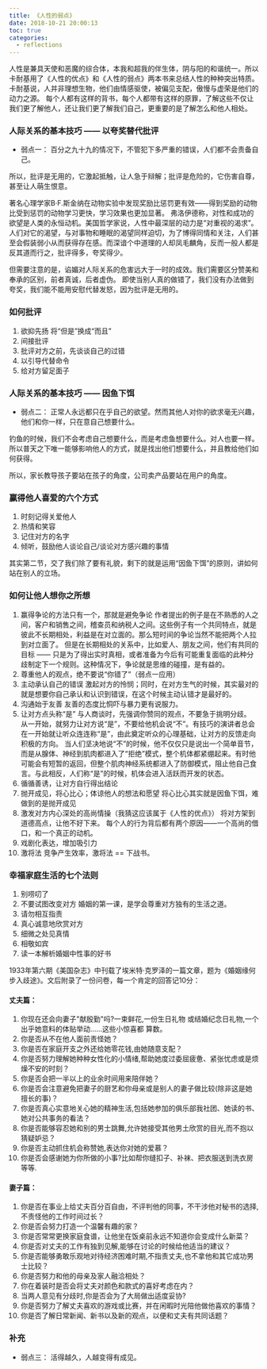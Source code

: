 ```yaml
---
title: 《人性的弱点》
date: 2018-10-21 20:00:13
toc: true
categories:
  - reflections
---
```


人性是兼具天使和恶魔的综合体，本我和超我的伴生体，阴与阳的和谐统一。所以卡耐基用了《人性的优点》和《人性的弱点》两本书来总结人性的种种突出特质。
卡耐基说，人并非理想生物，他们由情感驱使，被偏见支配，傲慢与虚荣是他们的动力之源。
每个人都有这样的背书，每个人都带有这样的原罪，了解这些不仅让我们更了解他人，还让我们更了解我们自己，更重要的是了解怎么和他人相处。

<!--more-->

### 人际关系的基本技巧 —— 以夸奖替代批评
* 弱点一：  百分之九十九的情况下，不管犯下多严重的错误，人们都不会责备自己。

所以，批评是无用的，它激起抵触，让人急于辩解；批评是危险的，它伤害自尊，甚至让人萌生恨意。

著名心理学家B·F.斯金纳在动物实验中发现奖励比惩罚更有效——得到奖励的动物比受到惩罚的动物学习更快，学习效果也更加显著。
弗洛伊德称，对性和成功的欲望是人类的永恒动机。美国哲学家说，人性中最深层的动力是“对重视的渴求”。人们对它的渴望，与对事物和睡眠的渴望同样迫切，为了博得同情和关注，人们甚至会假装弱小从而获得存在感。而深谙个中道理的人却凤毛麟角，反而一般人都是反其道而行之，批评得多，夸奖得少。

但需要注意的是，谄媚对人际关系的危害远大于一时的成效。我们需要区分赞美和奉承的区别，前者真诚，后者虚伪。
即使当别人真的做错了，我们没有办法做到夸奖，我们能不能用安慰代替发怒，因为批评是无用的。

### 如何批评
1. 欲抑先扬
    将“但是”换成“而且”
2. 间接批评
3. 批评对方之前，先谈谈自己的过错
4. 以引导代替命令
5. 给对方留足面子

### 人际关系的基本技巧 —— 因鱼下饵
* 弱点二：  正常人永远都只在乎自己的欲望。然而其他人对你的欲求毫无兴趣，他们和你一样，只在意自己想要什么。

钓鱼的时候，我们不会考虑自己想要什么，而是考虑鱼想要什么。对人也要一样。
所以普天之下唯一能够影响他人的方式，就是找出他们想要什么，并且教给他们如何获得。

所以，家长教导孩子要站在孩子的角度，公司卖产品要站在用户的角度。

### 赢得他人喜爱的六个方式
1. 时刻记得关爱他人
2. 热情和笑容
3. 记住对方的名字
4. 倾听，鼓励他人谈论自己/谈论对方感兴趣的事情

其实第二节，交了我们除了要有礼貌，剩下的就是运用“因鱼下饵”的原则，讲如何站在别人的立场。

### 如何让他人想你之所想
1. 赢得争论的方法只有一个，那就是避免争论
    作者提出的例子是在不熟悉的人之间，客户和销售之间，稽查员和纳税人之间。这些例子有一个共同特点，就是彼此不长期相处，利益是在对立面的。那么短时间的争论当然不能把两个人拉到对立面了。
    但是在长期相处的关系中，比如爱人、朋友之间，他们有共同的目标 —— 只是为了得出实时真相，或者准备为今后有可能重复面临的此种分歧制定下一个规则。这种情况下，争论就是思维的碰撞，是有益的。
2. 尊重他人的观点，绝不要说“你错了”（弱点一应用）
3. 主动承认自己的错误
    激起对方的怜悯；同时，在对方生气的时候，其实最对的就是想要你自己承认和认识到错误，在这个时候主动认错才是最好的。
4. 沟通始于友善
    友善的态度比恫吓与暴力更有说服力。
5. 让对方点头称“是”
    与人商谈时，先强调你赞同的观点，不要急于挑明分歧。
    从一开始，就努力让对方说“是”，不要给他机会说“不”。有技巧的演讲者总会在一开始就让听众连连称“是”，由此奠定听众的心理基础，让对方的反馈走向积极的方向。
    当人们坚决地说“不”的时候，他不仅仅只是说出一个简单音节，而是从腺体、神经到肌肉都进入了“拒绝”模式，整个机体都紧绷起来。有时他可能会有短暂的返回，但整个肌肉神经系统都进入了防御模式，阻止他自己食言。与此相反，人们称“是”的时候，机体会进入活跃而开发的状态。
6. 循循善诱，让对方自行得出结论
7. 抛开成见，将心比心；体谅他人的想法和愿望
    将心比心其实就是因鱼下饵，难做到的是抛开成见
8. 激发对方内心深处的高尚情操（我猜这应该属于《人性的优点》）
    将对方架到道德高点，让他不好下来。
    每个人的行为背后都有两个原因——一个高尚的借口，和一个真正的动机。
9. 戏剧化表达，增加吸引力
10. 激将法
    竞争产生效率，激将法 == 下战书。

### 幸福家庭生活的七个法则
1. 别唠叨了
2. 不要试图改变对方
    婚姻的第一课，是学会尊重对方独有的生活之道。
3. 请勿相互指责
4. 真心诚意地欣赏对方
5. 细微之处见真情
6. 相敬如宾
7. 读一本解析婚姻中性事的好书

1933年第六期《美国杂志》中刊载了埃米特·克罗泽的一篇文章，题为《婚姻缘何步入歧途》。文后附录了一份问卷，每一个肯定的回答记10分：

#### 丈夫篇：

1. 你现在还会向妻子"献殷勤"吗?一束鲜花,一份生日礼物
或结婚纪念日礼物,一个出乎她意料的体贴举动…...这些小惊喜都
算数。
2. 你是否从不在他人面前责怪她？
3. 你是否在家庭开支之外还给她零花钱,由她随意支配？
4. 你是否努力理解她种种女性化的小情绪,帮助她度过委屈疲惫、紧张忧虑或是烦燥不安的时刻？
5. 你是否会把一半以上的业余时间用来陪伴她？
6. 你是否会注意避免把妻子的厨艺和你母亲或是别人的妻子做比较(除非这是她擅长的事)？
7. 你是否真心实意地关心她的精神生活,包括她参加的俱乐部我社团、她读的书、她对公共事务的看法？
8. 你是否能够容忍她和别的男士跳舞,允许她接受其他男土欣赏的目光,而不抱以猜疑妒忌？
9. 你是否主动抓住机会称赞她,表达你对她的爱慕？
10. 你是否会感谢她为你所做的小事?比如帮你缝扣子、补袜、把衣服送到洗衣房等等.

#### 妻子篇：

1. 你是否在事业上给丈夫百分百自由，不评判他的同事，不干涉他对秘书的选择,不责怪他的工作时间过长？
2. 你是否会努力打造一个温馨有趣的家？
3. 你是否常常更换家庭食谱，让他坐在饭桌前永远不知道你会变成什么新菜？
4. 你是否对丈夫的工作有独到见解,能够在讨论的时候给他适当的建议？
5. 你是否能够勇敢乐观地对待经济困难时期,不指责丈夫,也不拿他和其它成功男士比较？
6. 你是否努力和他的母亲及家人融洽相处？
7. 你在着装时是否会将丈夫对颜色和款式的喜好考虑在内？
8. 当两人意见有分歧时,你是否会为了大局做出适度妥协?
9. 你是否努力了解丈夫喜欢的游戏或比赛，并在闲暇时光陪他做他喜欢的事情？
10. 你是否了解日常新闻、新书以及新的观点，以便和丈夫有共同话题？

### 补充
* 弱点三： 活得越久，人越变得有成见。